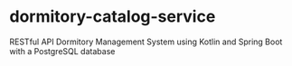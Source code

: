 # dormitory-catalog-service
  RESTful API Dormitory Management System using Kotlin and Spring Boot with a PostgreSQL database
